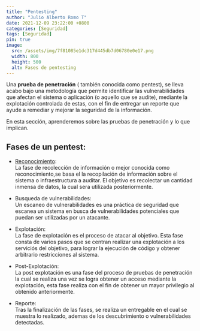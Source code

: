 ```yaml
---
title: "Pentesting"
author: "Julio Alberto Romo T"
date: 2021-12-09 23:22:00 +0800
categories: [Seguridad]
tags: [Seguridad]
pin: true
image:
  src: /assets/img/7f81085e1dc317d445db7d06780e0e17.png
  width: 800
  height: 500
  alt: Fases de pentesting
---
```


Una **prueba de penetración** ( también conocida como pentest), se lleva acabo bajo una metodología que permite identificar las vulnerabilidades que afectan el sistema o aplicación (o aquello que se audite), mediante la explotación controlada de estas, con el fin de entregar un reporte que ayude a remediar y mejorar la seguridad de la información.

En esta sección, aprenderemos sobre las pruebas de penetración y lo que implican.

## Fases de un pentest:

* [Reconocimiento](/posts/reconocimiento):  
    La fase de recolección de información o mejor conocida como reconocimiento,se basa el la recopilación de información sobre el sistema o infraestructura a auditar. El objetivo es recolectar un cantidad inmensa de datos, la cual sera utilizada posteriormente.

* Busqueda de vulnerabilidades:  
    Un escaneo de vulnerabilidades es una práctica de seguridad que escanea un sistema en busca de vulnerabilidades potenciales que puedan ser utilizadas por un atacante.

* Explotación:  
    La fase de explotación es el proceso de atacar al objetivo. Esta fase consta de varios pasos que se centran realizar una explotación a los serviciós del objetivo, para lograr la ejecución de código y obtener arbitrario restricciones al sistema.

* Post-Explotación:  
    La post explotación es una fase del proceso de pruebas de penetración la cual  se realiza una vez se logra obtener un acceso mediante la explotación, esta fase realiza con el fin de obtener un mayor privilegio al obtenido anteriormente.

* Reporte:  
    Tras la finalización de las fases, se realiza un entregable en el cual se muestra lo realizado, ademas de los descubrimiento o vulnerabilidades detectadas.

